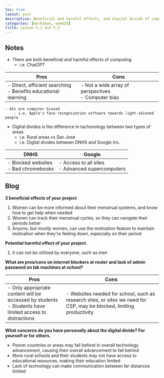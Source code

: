 ```yaml
---
toc: true
layout: post
description: Beneficial and harmful effects, and digital divide of computing
categories: [markdown, week20] 
title: Lesson 5.1 and 5.2
---
```


## Notes

- There are both beneficial and harmful effects of computing
    - i.e. ChatGPT

| Pros | Cons |
| --- | --- |
| - Direct, efficient searching <br> - Benefits educational learning | - Not a wide array of perspectives <br> - Computer bias |

    - AIs are computer biased
        - i.e. Apple's face recognization software towards light-skinned people

- Digital divides is the difference in tachonology between two types of areas
    - i.e. Rural areas vs San Jose
    - i.e. Digital divides between DNHS and Google Inc.

| DNHS | Google |
| --- | --- |
| - Blocked websites <br> - Bad chromebooks | - Access to all sites <br> - Advanced supercomputers |

## Blog

**3 beneficial effects of your project**
1. Women can be more informed about their menstrual systems, and know how to get help when needed
2. Women can track their menstrual cycles, so they can navigate their periods better
3. Anyone, but mostly women, can use the motivation feature to maintain motivation when they're feeling down, especially on their period

**Potential harmful effect of your project.**
1. It can not be utilized by everyone, such as men

**What are pros/cons on internet blockers at router and lack of admin password on lab machines at school?**

| Pros | Cons |
| --- | --- |
| - Only appropriate content will be accessed by students <br> - Students have limited access to distractions | - Websites needed for school, such as research sites, or sites we need for CSP, may be blocked, limiting productivity |

**What concerns do you have personally about the digital divide?  For yourself or for others.**
- Poorer countries or areas may fall behind in overall technology advancement, causing their overall advancement to fall behind
- More rural schools and their students may not have access to educational resources, making their education limited
- Lack of technology can make communication between far distances limited